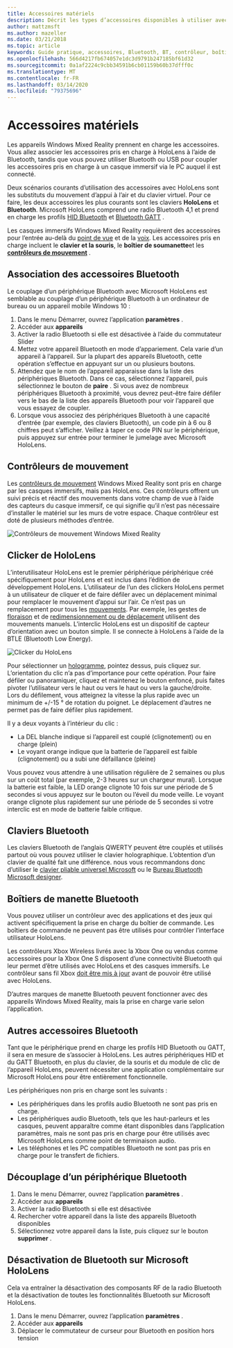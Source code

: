 ```yaml
---
title: Accessoires matériels
description: Décrit les types d’accessoires disponibles à utiliser avec HoloLens et Windows Mixed Reality et comment les configurer.
author: mattzmsft
ms.author: mazeller
ms.date: 03/21/2018
ms.topic: article
keywords: Guide pratique, accessoires, Bluetooth, BT, contrôleur, boîtier de commande, cliquez sur Xbox
ms.openlocfilehash: 566d4217fb674057e1dc3d9791b247185bf61d32
ms.sourcegitcommit: 0a1af2224c9cbb34591b6cb01159b60b37dfff0c
ms.translationtype: MT
ms.contentlocale: fr-FR
ms.lasthandoff: 03/14/2020
ms.locfileid: "79375696"
---
```

# <a name="hardware-accessories"></a>Accessoires matériels

Les appareils Windows Mixed Reality prennent en charge les accessoires. Vous allez associer les accessoires pris en charge à HoloLens à l’aide de Bluetooth, tandis que vous pouvez utiliser Bluetooth ou USB pour coupler les accessoires pris en charge à un casque immersif via le PC auquel il est connecté.

Deux scénarios courants d’utilisation des accessoires avec HoloLens sont les substituts du mouvement d’appui à l’air et du clavier virtuel. Pour ce faire, les deux accessoires les plus courants sont les claviers **HoloLens** et **Bluetooth**. Microsoft HoloLens comprend une radio Bluetooth 4,1 et prend en charge les profils [HID Bluetooth](https://en.wikipedia.org/wiki/List_of_Bluetooth_profiles#Human_Interface_Device_Profile_.28HID.29) et [Bluetooth GATT](https://en.wikipedia.org/wiki/List_of_Bluetooth_profiles#Generic_Attribute_Profile_.28GATT.29) .

Les casques immersifs Windows Mixed Reality requièrent des accessoires pour l’entrée au-delà du [point de vue](gaze-and-commit.md) et de la [voix](voice-input.md). Les accessoires pris en charge incluent le **clavier et la souris**, le **boîtier de soumanette**et les **[contrôleurs de mouvement](motion-controllers.md)** .

## <a name="pairing-bluetooth-accessories"></a>Association des accessoires Bluetooth

Le couplage d’un périphérique Bluetooth avec Microsoft HoloLens est semblable au couplage d’un périphérique Bluetooth à un ordinateur de bureau ou un appareil mobile Windows 10 :
1. Dans le menu Démarrer, ouvrez l’application **paramètres** .
2. Accéder aux **appareils**
3. Activer la radio Bluetooth si elle est désactivée à l’aide du commutateur Slider
4. Mettez votre appareil Bluetooth en mode d’appariement. Cela varie d’un appareil à l’appareil. Sur la plupart des appareils Bluetooth, cette opération s’effectue en appuyant sur un ou plusieurs boutons.
5. Attendez que le nom de l’appareil apparaisse dans la liste des périphériques Bluetooth. Dans ce cas, sélectionnez l’appareil, puis sélectionnez le bouton de **paire** . Si vous avez de nombreux périphériques Bluetooth à proximité, vous devrez peut-être faire défiler vers le bas de la liste des appareils Bluetooth pour voir l’appareil que vous essayez de coupler.
6. Lorsque vous associez des périphériques Bluetooth à une capacité d’entrée (par exemple, des claviers Bluetooth), un code pin à 6 ou 8 chiffres peut s’afficher. Veillez à taper ce code PIN sur le périphérique, puis appuyez sur entrée pour terminer le jumelage avec Microsoft HoloLens.

## <a name="motion-controllers"></a>Contrôleurs de mouvement

Les [contrôleurs de mouvement](motion-controllers.md) Windows Mixed Reality sont pris en charge par les casques immersifs, mais pas HoloLens. Ces contrôleurs offrent un suivi précis et réactif des mouvements dans votre champ de vue à l’aide des capteurs du casque immersif, ce qui signifie qu’il n’est pas nécessaire d’installer le matériel sur les murs de votre espace. Chaque contrôleur est doté de plusieurs méthodes d’entrée.

![Contrôleurs de mouvement Windows Mixed Reality](images/winmr-ck-1080x1080-350px.jpg)

## <a name="hololens-clicker"></a>Clicker de HoloLens

L’interutilisateur HoloLens est le premier périphérique périphérique créé spécifiquement pour HoloLens et est inclus dans l’édition de développement HoloLens. L’utilisateur de l’un des clickers HoloLens permet à un utilisateur de cliquer et de faire défiler avec un déplacement minimal pour remplacer le mouvement d’appui sur l’air. Ce n’est pas un remplacement pour tous les [mouvements](gaze-and-commit.md#composite-gestures). Par exemple, les gestes de [floraison](system-gesture.md#bloom) et de [redimensionnement ou de déplacement](gaze-and-commit.md#composite-gestures) utilisent des mouvements manuels. L’interclic HoloLens est un dispositif de capteur d’orientation avec un bouton simple. Il se connecte à HoloLens à l’aide de la BTLE (Bluetooth Low Energy).

![Clicker du HoloLens](images/hololens-clicker-500px.jpg)

Pour sélectionner un [hologramme](hologram.md), pointez dessus, puis cliquez sur. L’orientation du clic n’a pas d’importance pour cette opération. Pour faire défiler ou panoramiquer, cliquez et maintenez le bouton enfoncé, puis faites pivoter l’utilisateur vers le haut ou vers le haut ou vers la gauche/droite. Lors du défilement, vous atteignez la vitesse la plus rapide avec un minimum de +/-15 ° de rotation du poignet. Le déplacement d’autres ne permet pas de faire défiler plus rapidement.

Il y a deux voyants à l’intérieur du clic :
* La DEL blanche indique si l’appareil est couplé (clignotement) ou en charge (plein)
* Le voyant orange indique que la batterie de l’appareil est faible (clignotement) ou a subi une défaillance (pleine)

Vous pouvez vous attendre à une utilisation régulière de 2 semaines ou plus sur un coût total (par exemple, 2-3 heures sur un chargeur mural). Lorsque la batterie est faible, la LED orange clignote 10 fois sur une période de 5 secondes si vous appuyez sur le bouton ou l’éveil du mode veille. Le voyant orange clignote plus rapidement sur une période de 5 secondes si votre interclic est en mode de batterie faible critique.

## <a name="bluetooth-keyboards"></a>Claviers Bluetooth

Les claviers Bluetooth de l’anglais QWERTY peuvent être couplés et utilisés partout où vous pouvez utiliser le clavier holographique. L’obtention d’un clavier de qualité fait une différence. nous vous recommandons donc d’utiliser le [clavier pliable universel Microsoft](https://www.microsoft.com/accessories/products/keyboards/universal-foldable-keyboard/gu5-00001) ou le [Bureau Bluetooth Microsoft designer](https://www.microsoft.com/accessories/products/keyboards/designer-bluetooth-desktop/7n9-00001).

## <a name="bluetooth-gamepads"></a>Boîtiers de manette Bluetooth

Vous pouvez utiliser un contrôleur avec des applications et des jeux qui activent spécifiquement la prise en charge du boîtier de commande. Les boîtiers de commande ne peuvent pas être utilisés pour contrôler l’interface utilisateur HoloLens.

Les contrôleurs Xbox Wireless livrés avec la Xbox One ou vendus comme accessoires pour la Xbox One S disposent d’une connectivité Bluetooth qui leur permet d’être utilisés avec HoloLens et des casques immersifs. Le contrôleur sans fil Xbox [doit être mis à jour](https://support.xbox.com/xbox-one/accessories/update-controller-for-stereo-headset-adapter) avant de pouvoir être utilisé avec HoloLens.

D’autres marques de manette Bluetooth peuvent fonctionner avec des appareils Windows Mixed Reality, mais la prise en charge varie selon l’application.

## <a name="other-bluetooth-accessories"></a>Autres accessoires Bluetooth

Tant que le périphérique prend en charge les profils HID Bluetooth ou GATT, il sera en mesure de s’associer à HoloLens. Les autres périphériques HID et du GATT Bluetooth, en plus du clavier, de la souris et du module de clic de l’appareil HoloLens, peuvent nécessiter une application complémentaire sur Microsoft HoloLens pour être entièrement fonctionnelle.

Les périphériques non pris en charge sont les suivants :
* Les périphériques dans les profils audio Bluetooth ne sont pas pris en charge.
* Les périphériques audio Bluetooth, tels que les haut-parleurs et les casques, peuvent apparaître comme étant disponibles dans l’application paramètres, mais ne sont pas pris en charge pour être utilisés avec Microsoft HoloLens comme point de terminaison audio.
* Les téléphones et les PC compatibles Bluetooth ne sont pas pris en charge pour le transfert de fichiers.

## <a name="unpairing-a-bluetooth-peripheral"></a>Découplage d’un périphérique Bluetooth
1. Dans le menu Démarrer, ouvrez l’application **paramètres** .
2. Accéder aux **appareils**
3. Activer la radio Bluetooth si elle est désactivée
4. Rechercher votre appareil dans la liste des appareils Bluetooth disponibles
5. Sélectionnez votre appareil dans la liste, puis cliquez sur le bouton **supprimer** .

## <a name="disabling-bluetooth-on-microsoft-hololens"></a>Désactivation de Bluetooth sur Microsoft HoloLens

Cela va entraîner la désactivation des composants RF de la radio Bluetooth et la désactivation de toutes les fonctionnalités Bluetooth sur Microsoft HoloLens.
1. Dans le menu Démarrer, ouvrez l’application **paramètres** .
2. Accéder aux **appareils**
3. Déplacer le commutateur de curseur pour Bluetooth en position hors tension
